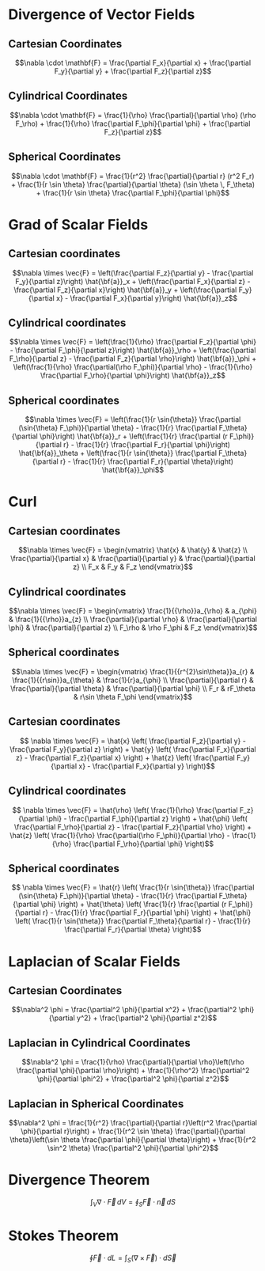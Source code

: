 # Divergence of Vector Fields
## Cartesian Coordinates
$$\nabla \cdot \mathbf{F} = \frac{\partial F_x}{\partial x} + \frac{\partial F_y}{\partial y} + \frac{\partial F_z}{\partial z}$$


## Cylindrical Coordinates
$$\nabla \cdot \mathbf{F} = \frac{1}{\rho} \frac{\partial}{\partial \rho} (\rho F_\rho) + \frac{1}{\rho} \frac{\partial F_\phi}{\partial \phi} + \frac{\partial F_z}{\partial z}$$


## Spherical Coordinates
$$\nabla \cdot \mathbf{F} = \frac{1}{r^2} \frac{\partial}{\partial r} (r^2 F_r) + \frac{1}{r \sin \theta} \frac{\partial}{\partial \theta} (\sin \theta \, F_\theta) + \frac{1}{r \sin \theta} \frac{\partial F_\phi}{\partial \phi}$$

# Grad of Scalar Fields

## Cartesian coordinates
$$\nabla \times \vec{F} = \left(\frac{\partial F_z}{\partial y} - \frac{\partial F_y}{\partial z}\right) \hat{\bf{a}}_x + \left(\frac{\partial F_x}{\partial z} - \frac{\partial F_z}{\partial x}\right) \hat{\bf{a}}_y + \left(\frac{\partial F_y}{\partial x} - \frac{\partial F_x}{\partial y}\right) \hat{\bf{a}}_z$$

## Cylindrical coordinates  
$$\nabla \times \vec{F} = \left(\frac{1}{\rho} \frac{\partial F_z}{\partial \phi} - \frac{\partial F_\phi}{\partial z}\right) \hat{\bf{a}}_\rho + \left(\frac{\partial F_\rho}{\partial z} - \frac{\partial F_z}{\partial \rho}\right) \hat{\bf{a}}_\phi + \left(\frac{1}{\rho} \frac{\partial(\rho F_\phi)}{\partial \rho} - \frac{1}{\rho} \frac{\partial F_\rho}{\partial \phi}\right) \hat{\bf{a}}_z$$

## Spherical coordinates
$$\nabla \times \vec{F} = \left(\frac{1}{r \sin{\theta}} \frac{\partial (\sin{\theta} F_\phi)}{\partial \theta} - \frac{1}{r} \frac{\partial F_\theta}{\partial \phi}\right) \hat{\bf{a}}_r + \left(\frac{1}{r} \frac{\partial (r F_\phi)}{\partial r} - \frac{1}{r} \frac{\partial F_r}{\partial \phi}\right) \hat{\bf{a}}_\theta + \left(\frac{1}{r \sin{\theta}} \frac{\partial F_\theta}{\partial r} - \frac{1}{r} \frac{\partial F_r}{\partial \theta}\right) \hat{\bf{a}}_\phi$$

# Curl
## Cartesian coordinates
$$\nabla \times \vec{F} = 
\begin{vmatrix} 
\hat{x} & \hat{y} & \hat{z} \\
\frac{\partial}{\partial x} & \frac{\partial}{\partial y} & \frac{\partial}{\partial z} \\
F_x & F_y & F_z
\end{vmatrix}$$

## Cylindrical coordinates
$$\nabla \times \vec{F} =  
\begin{vmatrix}
\frac{1}{{\rho}}a_{\rho} & a_{\phi} & \frac{1}{{\rho}}a_{z} \\
\frac{\partial}{\partial \rho} & \frac{\partial}{\partial \phi} & \frac{\partial}{\partial z} \\ 
F_\rho & \rho F_\phi & F_z
\end{vmatrix}$$

## Spherical coordinates
$$\nabla \times \vec{F} =
\begin{vmatrix}  
\frac{1}{{r^{2}\sin\theta}}a_{r} & \frac{1}{{r\sin}}a_{\theta} & \frac{1}{r}a_{\phi} \\
\frac{\partial}{\partial r} & \frac{\partial}{\partial \theta} &  \frac{\partial}{\partial \phi} \\
F_r & rF_\theta & r\sin \theta F_\phi  
\end{vmatrix}$$

## Cartesian coordinates
$$ \nabla \times \vec{F} = \hat{x} \left( \frac{\partial F_z}{\partial y} - \frac{\partial F_y}{\partial z} \right) + \hat{y} \left( \frac{\partial F_x}{\partial z} - \frac{\partial F_z}{\partial x} \right) + \hat{z} \left( \frac{\partial F_y}{\partial x} - \frac{\partial F_x}{\partial y} \right)$$

## Cylindrical coordinates 
$$ \nabla \times \vec{F} = \hat{\rho} \left( \frac{1}{\rho} \frac{\partial F_z}{\partial \phi} - \frac{\partial F_\phi}{\partial z} \right) + \hat{\phi} \left( \frac{\partial F_\rho}{\partial z} - \frac{\partial F_z}{\partial \rho} \right) + \hat{z} \left( \frac{1}{\rho} \frac{\partial(\rho F_\phi)}{\partial \rho} - \frac{1}{\rho} \frac{\partial F_\rho}{\partial \phi} \right)$$

## Spherical coordinates
$$ \nabla \times \vec{F} = \hat{r} \left( \frac{1}{r \sin{\theta}} \frac{\partial (\sin{\theta} F_\phi)}{\partial \theta} - \frac{1}{r} \frac{\partial F_\theta}{\partial \phi} \right) + \hat{\theta} \left( \frac{1}{r} \frac{\partial (r F_\phi)}{\partial r} - \frac{1}{r} \frac{\partial F_r}{\partial \phi} \right) + \hat{\phi} \left( \frac{1}{r \sin{\theta}} \frac{\partial F_\theta}{\partial r} - \frac{1}{r} \frac{\partial F_r}{\partial \theta} \right)$$


# Laplacian of Scalar Fields
## Cartesian Coordinates
$$\nabla^2 \phi = \frac{\partial^2 \phi}{\partial x^2} + \frac{\partial^2 \phi}{\partial y^2} + \frac{\partial^2 \phi}{\partial z^2}$$

## Laplacian in Cylindrical Coordinates
$$\nabla^2 \phi = \frac{1}{\rho} \frac{\partial}{\partial \rho}\left(\rho \frac{\partial \phi}{\partial \rho}\right) + \frac{1}{\rho^2} \frac{\partial^2 \phi}{\partial \phi^2} + \frac{\partial^2 \phi}{\partial z^2}$$

## Laplacian in Spherical Coordinates
$$\nabla^2 \phi = \frac{1}{r^2} \frac{\partial}{\partial r}\left(r^2 \frac{\partial \phi}{\partial r}\right) + \frac{1}{r^2 \sin \theta} \frac{\partial}{\partial \theta}\left(\sin \theta \frac{\partial \phi}{\partial \theta}\right) + \frac{1}{r^2 \sin^2 \theta} \frac{\partial^2 \phi}{\partial \phi^2}$$


# Divergence Theorem
$$\int_V \nabla \cdot \vec{F} \, dV = \oint_S \vec{F} \cdot \vec{n} \, dS$$
# Stokes Theorem
$$\oint \vec{F} \cdot dL = \int_{S} (\nabla \times \vec{F}) \cdot  d\vec{S} $$
